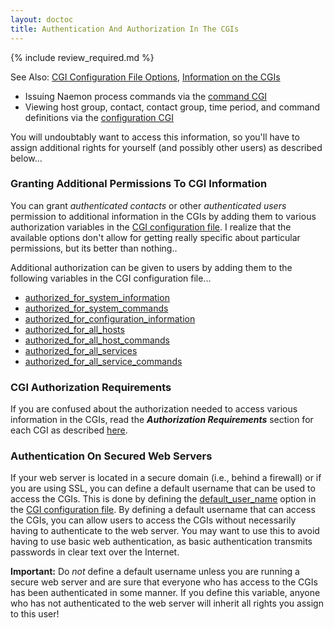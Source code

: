 ```yaml
---
layout: doctoc
title: Authentication And Authorization In The CGIs
---
```


{% include review_required.md %}

<span class="glyphicon glyphicon-arrow-right"></span> See Also: <a href="configcgi.html">CGI Configuration File Options</a>, <a href="cgis.html">Information on the CGIs</a>

* Issuing Naemon process commands via the <a href="cgis.html#cmd_cgi">command CGI</a>
* Viewing host group, contact, contact group, time period, and command definitions via the <a href="cgis.html#config_cgi">configuration CGI</a>

You will undoubtably want to access this information, so you'll have to assign additional rights for yourself (and possibly other users) as described below...

### Granting Additional Permissions To CGI Information

You can grant *authenticated contacts* or other *authenticated users* permission to additional information in the CGIs by adding them to various authorization variables in the <a href="configcgi.html">CGI configuration file</a>.  I realize that the available options don't allow for getting really specific about particular permissions, but its better than nothing..

Additional authorization can be given to users by adding them to the following variables in the CGI configuration file...

* <a href="configcgi.html#authorized_for_system_information">authorized_for_system_information</a>
* <a href="configcgi.html#authorized_for_system_commands">authorized_for_system_commands</a>
* <a href="configcgi.html#authorized_for_configuration_information">authorized_for_configuration_information</a>
* <a href="configcgi.html#authorized_for_all_hosts">authorized_for_all_hosts</a>
* <a href="configcgi.html#authorized_for_all_host_commands">authorized_for_all_host_commands</a>
* <a href="configcgi.html#authorized_for_all_services">authorized_for_all_services</a>
* <a href="configcgi.html#authorized_for_all_service_commands">authorized_for_all_service_commands</a>

### CGI Authorization Requirements

If you are confused about the authorization needed to access various information in the CGIs, read the *<b>Authorization Requirements</b>* section for each CGI as described <a href="cgis.html">here</a>.

### Authentication On Secured Web Servers

If your web server is located in a secure domain (i.e., behind a firewall) or if you are using SSL, you can define a default username that can be used to access the CGIs.  This is done by defining the <a href="configcgi.html#default_user_name">default_user_name</a> option in the <a href="configcgi.html">CGI configuration file</a>.  By defining a default username that can access the CGIs, you can allow users to access the CGIs without necessarily having to authenticate to the web server.   You may want to use this to avoid having to use basic web authentication, as basic authentication transmits passwords in clear text over the Internet.

**Important:**  Do *not* define a default username unless you are running a secure web server and are sure that everyone who has access to the CGIs has been authenticated in some manner.  If you define this variable, anyone who has not authenticated to the web server will inherit all rights you assign to this user!
